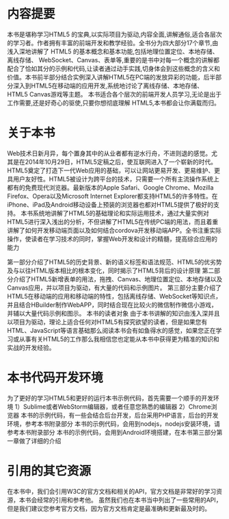 # 内容提要
本书是堪称学习HTML5 的宝典,以实际项目为驱动,内容全面,讲解通俗,适合各层次的学习者。作者拥有丰富的前端开发和教学经验。全书分为四大部分17个章节,由浅入深地讲解了 HTML5 的基本概念和基本功能,包括地理位置定位、本地存储、离线存储、 WebSocket、Canvas、表单等,重要的是书中对每一个概念的讲解都配合了恰如其分的示例和代码,让读者通过动手实践,切身体会到这些概念的含义和价值。本书前半部分结合实例深入讲解HTML5在PC端的发放异彩的功能，后半部分深入到HTML5在移动端的应用开发,系统地讨论了离线存储、本地存储、HTML5 Canvas游戏等主题。
本书适合各个层次的前端开发人员学习,无论是出于工作需要,还是好奇心的驱使,只要你想彻底理解 HTML5,本书都会让你满载而归。

# 关于本书
Web技术日新月异，每个置身其中的从业者都有逆水行舟，不进则退的感觉。尤其是在2014年10月29日，HTML5定稿之后，使互联网进入了一个崭新的时代。HTML5奠定了打造下一代Web应用的基础，可以让网站更易开发、更易维护、更具用户友好性。HTML5被设计为跨平台的技术，只需要一个所有主流操作系统上都有的免费现代浏览器。最新版本的Apple Safari、Google Chrome、Mozilla Firefox、Opera以及Microsoft Internet Explorer都支持HTML5的许多特性。在iPhone、iPad及Android移动设备上预装的浏览器也都对HTML5提供了极好的支持。
本书系统地讲解了HTML5的基础理论和实际运用技术，通过大量实例对HTML5进行深入浅出的分析，不但讲解了HTML5在传统PC端的用法，而且着重讲解了如何开发移动端页面以及如何结合cordova开发移动端APP。全书注重实际操作，使读者在学习技术的同时，掌握Web开发和设计的精髓，提高综合应用的能力

第一部分介绍了HTML5的历史背景、新的语义标签和语法规范、HTML5的优劣势及与以往HTML版本相比的根本变化，同时揭示了HTML5背后的设计原理
第二部分介绍了HTML5新增表单的用法，拖拽、Canvas、地理位置定位、本地存储以及Canvas应用，并以项目为驱动，有大量的代码和示例图片。
第三部分主要介绍了HTML5在移动端的应用和移动端的特性，包括离线存储、WebSocket等知识点，并且结合HBuilder制作WebAPP，同时结合现在比较火的微信制作微信小游戏，并辅以大量代码示例和图示。
本书的读者对象
由于本书讲解的知识由浅入深并且以项目为驱动，理论上适合任何对HTML5有探究欲望的读者，但是如果您有HTML、JavaScript等语言基础那么阅读本书会有如鱼得水的感觉，如果您正在学习或从事有关HTML5的工作那么我相信您也定能从本书中获得更为精准的知识和实战的开发经验。

# 本书代码开发环境
为了更好的学习HTML5和更好的运行本书示例代码，首先需要一个顺手的开发环境
1）Sublime或者WebStorm编辑器，或者任意您熟悉的编辑器
2）Chrome浏览器
本书的示例代码，有一些会结合后台开发，后台采用PHP语言，后台的开发环境，参考本书附录部分
本书的示例代码，会用到nodejs，nodejs安装环境，请参考本书附录部分
本书的示例代码，会用到Android环境搭建，在本书第三部分第一章做了详细的介绍

# 引用的其它资源
在本书中，我们会引用W3C的官方文档和相关的API，官方文档是非常好的学习资源，本书会经常的引用和参考他。
虽然我们也在本书当中列出了一些常用的API，但是我们建议您参考官方文档，因为官方文档肯定是最准确和更新最及时的。









